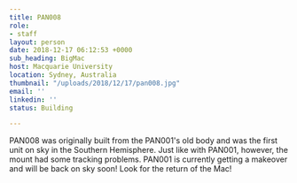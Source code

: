 ```yaml
---
title: PAN008
role:
- staff
layout: person
date: 2018-12-17 06:12:53 +0000
sub_heading: BigMac
host: Macquarie University
location: Sydney, Australia
thumbnail: "/uploads/2018/12/17/pan008.jpg"
email: ''
linkedin: ''
status: Building

---
```

PAN008 was originally built from the PAN001's old body and was the first unit on sky in the Southern Hemisphere. Just like with PAN001, however, the mount had some tracking problems. PAN001 is currently getting a makeover and will be back on sky soon! Look for the return of the Mac!